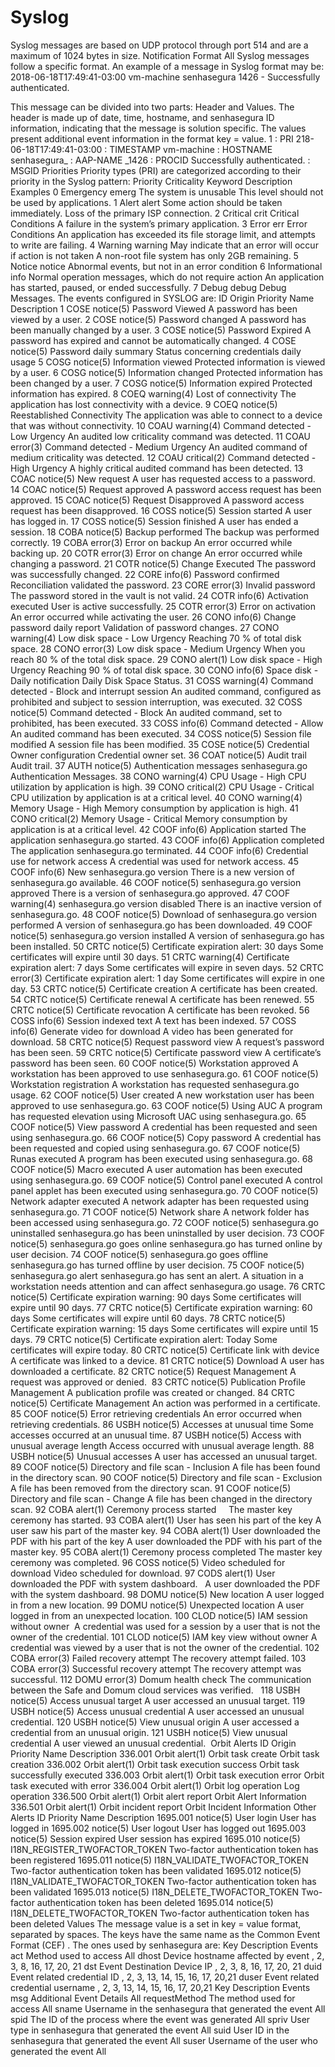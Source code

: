 # Syslog 

Syslog messages are based on UDP protocol through port 514 and are a maximum of 1024 bytes in size.
Notification Format
All Syslog messages follow a specific format. An example of a message in Syslog format may be:
2018-06-18T17:49:41-03:00 vm-machine senhasegura 
1426 - Successfully authenticated.

This message can be divided into two parts: Header and Values.
The header is made up of date, time, hostname, and senhasegura ID information, indicating that the message is solution specific.
The values present additional event information in the format key = value.
1
:
 PRI
218-06-18T17:49:41-03:00
:
 TIMESTAMP
vm-machine
:
 HOSTNAME
senhasegura_
:
 AAP-NAME
_1426
:
 PROCID
Successfully authenticated.
:
 MSGID
Priorities
Priority types (PRI) are categorized according to their priority in the Syslog pattern:
Priority
Criticality
Keyword
Description
Examples
0
Emergency
emerg
The system is unusable
This level should not be used by applications.
1
Alert
alert
Some action should be taken immediately.
Loss of the primary ISP connection.
2
Critical
crit
Critical Conditions
A failure in the system’s primary application.
3
Error
err
Error Conditions
An application has exceeded its file storage limit, and attempts to write are failing.
4
Warning
warning
May indicate that an error will occur if action is not taken
A non-root file system has only 2GB remaining.
5
Notice
notice
Abnormal events, but not in an error condition
6
Informational
info
Normal operation messages, which do not require action
An application has started, paused, or ended successfully.
7
Debug
debug
Debug Messages.
The events configured in SYSLOG are:
ID
Origin
Priority
Name
Description
1
COSE
notice(5)
Password Viewed
A password has been viewed by a user.
2
COSE
notice(5)
Password changed
A password has been manually changed by a user.
3
COSE
notice(5)
Password Expired
A password has expired and cannot be automatically changed.
4
COSE
notice(5)
Password daily summary
Status concerning credentials daily usage
5
COSG
notice(5)
Information viewed
Protected information is viewed by a user.
6
COSG
notice(5)
Information changed
Protected information has been changed by a user.
7
COSG
notice(5)
Information expired
Protected information has expired.
8
COEQ
warning(4)
Lost of connectivity
The application has lost connectivity with a device.
9
COEQ
notice(5)
Reestablished Connectivity
The application was able to connect to a device that was without connectivity.
10
COAU
warning(4)
Command detected - Low Urgency
An audited low criticality command was detected.
11
COAU
error(3)
Command detected - Medium Urgency
An audited command of medium criticality was detected.
12
COAU
critical(2)
Command detected - High Urgency
A highly critical audited command has been detected.
13
COAC
notice(5)
New request
A user has requested access to a password.
14
COAC
notice(5)
Request approved
A password access request has been approved.
15
COAC
notice(5)
Request Disapproved
A password access request has been disapproved.
16
COSS
notice(5)
Session started
A user has logged in.
17
COSS
notice(5)
Session finished
A user has ended a session.
18
COBA
notice(5)
Backup performed
The backup was performed correctly.
19
COBA
error(3)
Error on backup
An error occurred while backing up.
20
COTR
error(3)
Error on change
An error occurred while changing a password.
21
COTR
notice(5)
Change Executed
The password was successfully changed.
22
CORE
info(6)
Password confirmed
Reconciliation validated the password.
23
CORE
error(3)
Invalid password
The password stored in the vault is not valid.
24
COTR
info(6)
Activation executed
User is active successfully.
25
COTR
error(3)
Error on activation
An error occurred while activating the user.
26
CONO
info(6)
Change password daily report
Validation of password changes.
27
CONO
warning(4)
Low disk space - Low Urgency
Reaching 70 % of total disk space.
28
CONO
error(3)
Low disk space - Medium Urgency
When you reach 80 % of the total disk space.
29
CONO
alert(1)
Low disk space - High Urgency
Reaching 90 % of total disk space.
30
CONO
info(6)
Space disk - Daily notification
Daily Disk Space Status.
31
COSS
warning(4)
Command detected - Block and interrupt session
An audited command, configured as prohibited and subject to session interruption, was executed.
32
COSS
notice(5)
Command detected - Block
An audited command, set to prohibited, has been executed.
33
COSS
info(6)
Command detected - Allow
An audited command has been executed.
34
COSS
notice(5)
Session file modified
A session file has been modified.
35
COSE
notice(5)
Credential Owner configuration
Credential owner set.
36
COAT
notice(5)
Audit trail
Audit trail.
37
AUTH
notice(5)
Authentication messages
senhasegura.go Authentication Messages.
38
CONO
warning(4)
CPU Usage - High
CPU utilization by application is high.
39
CONO
critical(2)
CPU Usage - Critical
CPU utilization by application is at a critical level.
40
CONO
warning(4)
Memory Usage - High
Memory consumption by application is high.
41
CONO
critical(2)
Memory Usage - Critical
Memory consumption by application is at a critical level.
42
COOF
info(6)
Application started
The application senhasegura.go started.
43
COOF
info(6)
Application completed
The application senhasegura.go terminated.
44
COOF
info(6)
Credential use for network access
A credential was used for network access.
45
COOF
info(6)
New senhasegura.go version
There is a new version of senhasegura.go available.
46
COOF
notice(5)
senhasegura.go version approved
There is a version of senhasegura.go approved.
47
COOF
warning(4)
senhasegura.go version disabled
There is an inactive version of senhasegura.go.
48
COOF
notice(5)
Download of senhasegura.go version performed
A version of senhasegura.go has been downloaded.
49
COOF
notice(5)
senhasegura.go version installed
A version of senhasegura.go has been installed.
50
CRTC
notice(5)
Certificate expiration alert: 30 days
Some certificates will expire until 30 days.
51
CRTC
warning(4)
Certificate expiration alert: 7 days
Some certificates will expire in seven days.
52
CRTC
error(3)
Certificate expiration alert: 1 day
Some certificates will expire in one day.
53
CRTC
notice(5)
Certificate creation
A certificate has been created.
54
CRTC
notice(5)
Certificate renewal
A certificate has been renewed.
55
CRTC
notice(5)
Certificate revocation
A certificate has been revoked.
56
COSS
info(6)
Session indexed text
A text has been indexed.
57
COSS
info(6)
Generate video for download
A video has been generated for download.
58
CRTC
notice(5)
Request password view
A request’s password has been seen.
59
CRTC
notice(5)
Certificate password view
A certificate’s password has been seen.
60
COOF
notice(5)
Workstation approved
A workstation has been approved to use senhasegura.go.
61
COOF
notice(5)
Workstation registration
A workstation has requested senhasegura.go usage.
62
COOF
notice(5)
User created
A new workstation user has been approved to use senhasegura.go.
63
COOF
notice(5)
Using AUC
A program has requested elevation using Microsoft UAC using senhasegura.go.
65
COOF
notice(5)
View password
A credential has been requested and seen using senhasegura.go.
66
COOF
notice(5)
Copy password
A credential has been requested and copied using senhasegura.go.
67
COOF
notice(5)
Runas executed
A program has been executed using senhasegura.go.
68
COOF
notice(5)
Macro executed
A user automation has been executed using senhasegura.go.
69
COOF
notice(5)
Control panel executed
A control panel applet has been executed using senhasegura.go.
70
COOF
notice(5)
Network adapter executed
A network adapter has been requested using senhasegura.go.
71
COOF
notice(5)
Network share
A network folder has been accessed using senhasegura.go.
72
COOF
notice(5)
senhasegura.go uninstalled
senhasegura.go has been uninstalled by user decision.
73
COOF
notice(5)
senhasegura.go goes online
senhasegura.go has turned online by user decision.
74
COOF
notice(5)
senhasegura.go goes offline
senhasegura.go has turned offline by user decision.
75
COOF
notice(5)
senhasegura.go alert
senhasegura.go has sent an alert. A situation in a workstation needs attention and can affect senhasegura.go usage.
76
CRTC
notice(5)
Certificate expiration warning: 90 days
Some certificates will expire until 90 days.
77
CRTC
notice(5)
Certificate expiration warning: 60 days
Some certificates will expire until 60 days.
78
CRTC
notice(5)
Certificate expiration warning: 15 days
Some certificates will expire until 15 days.
79
CRTC
notice(5)
Certificate expiration alert: Today
Some certificates will expire today.
80
CRTC
notice(5)
Certificate link with device
A certificate was linked to a device.
81
CRTC
notice(5)
Download
A user has downloaded a certificate.
82
CRTC
notice(5)
Request Management
A request was approved or denied. 
83
CRTC
notice(5)
Publication Profile Management
A publication profile was created or changed.
84
CRTC
notice(5)
Certificate Management
An action was performed in a certificate. 
85
COOF
notice(5)
Error retrieving credentials
An error occurred when retrieving credentials.
86
USBH
notice(5)
Accesses at unusual time
Some accesses occurred at an unusual time.
87
USBH
notice(5)
Access with unusual average length
Access occurred with unusual average length.
88
USBH
notice(5)
Unusual accesses
A user has accessed an unusual target.
89
COOF
notice(5)
Directory and file scan - Inclusion
A file has been found in the directory scan.
90
COOF
notice(5)
Directory and file scan - Exclusion
A file has been removed from the directory scan.
91
COOF
notice(5)
Directory and file scan - Change
A file has been changed in the directory scan.
92
COBA
alert(1)
Ceremony process started    
The master key ceremony has started.
93
COBA
alert(1)
User has seen his part of the key
A user saw his part of the master key.
94
COBA
alert(1)
User downloaded the PDF with his part of the key
A user downloaded the PDF with his part of the master key.
95
COBA
alert(1)
Ceremony process completed
The master key ceremony was completed.
96
COSS
notice(5)
Video scheduled for download
Video scheduled for download.
97
CODS
alert(1)
User downloaded the PDF with system dashboard.  
A user downloaded the PDF with the system dashboard.
98
DOMU
notice(5)
New location
A user logged in from a new location.
99
DOMU
notice(5)
Unexpected location
A user logged in from an unexpected location.
100
CLOD
notice(5)
IAM session without owner 
A credential was used for a session by a user that is not the owner of the credential.
101
CLOD
notice(5)
IAM key view without owner
A credential was viewed by a user that is not the owner of the credential.
102
COBA
error(3)
Failed recovery attempt
The recovery attempt failed.
103
COBA
error(3)
Successful recovery attempt
The recovery attempt was successful.
112
DOMU
error(3)
Domum health check
The communication between the Safe and Domum cloud services was verified.  
118
USBH
notice(5)
Access unusual target
A user accessed an unusual target.
119
USBH
notice(5)
Access unusual credential
A user accessed an unusual credential.
120
USBH
notice(5)
View unusual origin
A user accessed a credential from an unusual origin.
121
USBH
notice(5)
View unusual credential
A user viewed an unusual credential. 
Orbit Alerts
ID
Origin
Priority
Name
Description
336.001
Orbit
alert(1)
Orbit task create
Orbit task creation
336.002
Orbit
alert(1)
Orbit task execution success
Orbit task successfully executed
336.003
Orbit
alert(1)
Orbit task execution error
Orbit task executed with error
336.004
Orbit
alert(1)
Orbit log operation
Log operation
336.500
Orbit
alert(1)
Orbit alert report
Orbit Alert Information
336.501
Orbit
alert(1)
Orbit incident report
Orbit Incident Information
Other Alerts
ID
Priority
Name
Description
1695.001
notice(5)
User login
User has logged in
1695.002
notice(5)
User logout
User has logged out
1695.003
notice(5)
Session expired
User session has expired
1695.010
notice(5)
I18N_REGISTER_TWOFACTOR_TOKEN
Two-factor authentication token has been registered
1695.011
notice(5)
I18N_VALIDATE_TWOFACTOR_TOKEN
Two-factor authentication token has been validated
1695.012
notice(5)
I18N_VALIDATE_TWOFACTOR_TOKEN
Two-factor authentication token has been validated
1695.013
notice(5)
I18N_DELETE_TWOFACTOR_TOKEN
Two-factor authentication token has been deleted
1695.014
notice(5)
I18N_DELETE_TWOFACTOR_TOKEN
Two-factor authentication token has been deleted
Values
The message value is a set in 
key = value
 format, separated by spaces. The keys have the same name as the 
Common Event Format (CEF)
. The ones used by senhasegura are:
Key
Description
Events
act
Method used to access
All
dhost
Device hostname affected by event
, 2, 3, 8, 16, 17, 20, 21
dst
Event Destination Device IP
, 2, 3, 8, 16, 17, 20, 21
duid
Event related credential ID
, 2, 3, 13, 14, 15, 16, 17, 20,21
duser
Event related credential username
, 2, 3, 13, 14, 15, 16, 17, 20,21
Key
Description
Events
msg
Additional Event Details
All
requestMethod
The method used for access
All
sname
Username in the senhasegura that generated the event
All
spid
The ID of the process where the event was generated
All
spriv
User type in senhasegura that generated the event
All
suid
User ID in the senhasegura that generated the event
All
suser
Username of the user who generated the event
All